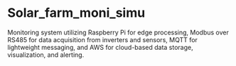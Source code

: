 # Solar_farm_moni_simu
Monitoring system utilizing Raspberry Pi for edge processing, Modbus over RS485 for data acquisition from inverters and sensors, MQTT for lightweight messaging, and AWS for cloud-based data storage, visualization, and alerting.
